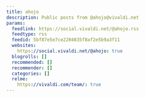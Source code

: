 ```yaml
---
title: ahojo
description: Public posts from @ahojo@vivaldi.net
params:
  feedlink: https://social.vivaldi.net/@ahojo.rss
  feedtype: rss
  feedid: 5bf87e5e7ce2204835f8af2e5b9a3f11
  websites:
    https://social.vivaldi.net/@ahojo: true
  blogrolls: []
  recommended: []
  recommender: []
  categories: []
  relme:
    https://vivaldi.com/team/: true
---
```

